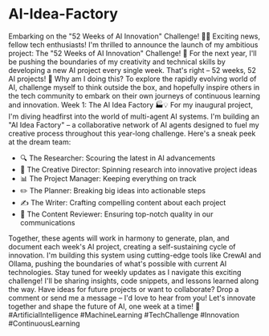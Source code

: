 # AI-Idea-Factory
Embarking on the "52 Weeks of AI Innovation" Challenge! 🚀🧠
Exciting news, fellow tech enthusiasts! I'm thrilled to announce the launch of my ambitious project: The "52 Weeks of AI Innovation" Challenge! 🎉
For the next year, I'll be pushing the boundaries of my creativity and technical skills by developing a new AI project every single week. That's right – 52 weeks, 52 AI projects! 💪
Why am I doing this? To explore the rapidly evolving world of AI, challenge myself to think outside the box, and hopefully inspire others in the tech community to embark on their own journeys of continuous learning and innovation.
Week 1: The AI Idea Factory 🏭💡
For my inaugural project, I'm diving headfirst into the world of multi-agent AI systems. I'm building an "AI Idea Factory" – a collaborative network of AI agents designed to fuel my creative process throughout this year-long challenge.
Here's a sneak peek at the dream team:

- 🔍 The Researcher: Scouring the latest in AI advancements
- 🎨 The Creative Director: Spinning research into innovative project ideas
- 📊 The Project Manager: Keeping everything on track
- ✏️ The Planner: Breaking big ideas into actionable steps
- ✍️ The Writer: Crafting compelling content about each project
- 👀 The Content Reviewer: Ensuring top-notch quality in our communications

Together, these agents will work in harmony to generate, plan, and document each week's AI project, creating a self-sustaining cycle of innovation.
I'm building this system using cutting-edge tools like CrewAI and Ollama, pushing the boundaries of what's possible with current AI technologies.
Stay tuned for weekly updates as I navigate this exciting challenge! I'll be sharing insights, code snippets, and lessons learned along the way.
Have ideas for future projects or want to collaborate? Drop a comment or send me a message – I'd love to hear from you!
Let's innovate together and shape the future of AI, one week at a time! 🌟
#ArtificialIntelligence #MachineLearning #TechChallenge #Innovation #ContinuousLearning
